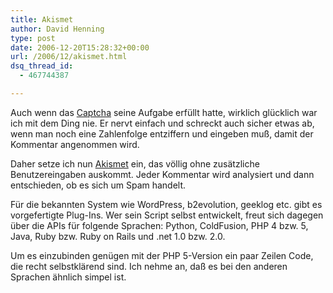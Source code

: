```yaml
---
title: Akismet
author: David Henning
type: post
date: 2006-12-20T15:28:32+00:00
url: /2006/12/akismet.html
dsq_thread_id:
  - 467744387

---
```

Auch wenn das [Captcha][1] seine Aufgabe erfüllt hatte, wirklich glücklich war ich mit dem Ding nie. Er nervt einfach und schreckt auch sicher etwas ab, wenn man noch eine Zahlenfolge entziffern und eingeben muß, damit der Kommentar angenommen wird.

Daher setze ich nun [Akismet][2] ein, das völlig ohne zusätzliche Benutzereingaben auskommt. Jeder Kommentar wird analysiert und dann entschieden, ob es sich um Spam handelt. 

Für die bekannten System wie WordPress, b2evolution, geeklog etc. gibt es vorgefertigte Plug-Ins. Wer sein Script selbst entwickelt, freut sich dagegen über die APIs für folgende Sprachen: Python, ColdFusion, PHP 4 bzw. 5, Java, Ruby bzw. Ruby on Rails und .net 1.0 bzw. 2.0.

Um es einzubinden genügen mit der PHP 5-Version ein paar Zeilen Code, die recht selbstklärend sind. Ich nehme an, daß es bei den anderen Sprachen ähnlich simpel ist.

 [1]: http://de.wikipedia.org/wiki/Captcha
 [2]: http://akismet.com/